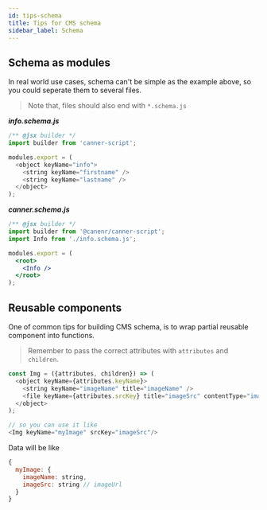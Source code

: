 ```yaml
---
id: tips-schema
title: Tips for CMS schema
sidebar_label: Schema
---
```


## Schema as modules

In real world use cases, schema can't be simple as the example above, so you could seperate them to several files.

> Note that, files should also end with `*.schema.js`

***info.schema.js***

```js
/** @jsx builder */
import builder from 'canner-script';

modules.export = (
  <object keyName="info">
    <string keyName="firstname" />
    <string keyName="lastname" />
  </object>
);
```

***canner.schema.js***
```jsx
/** @jsx builder */
import builder from '@canenr/canner-script';
import Info from './info.schema.js';

modules.export = (
  <root>
    <Info />
  </root>
);
```

## Reusable components

One of common tips for building CMS schema, is to wrap partial reusable component into functions.

> Remember to pass the correct attributes with `attributes` and `children`. 

```javascript
const Img = ({attributes, children}) => (
  <object keyName={attributes.keyName}>
    <string keyName="imageName" title="imageName" />
    <file keyName={attributes.srcKey} title="imageSrc" contentType="images/*" />
  </object>
);

// so you can use it like
<Img keyName="myImage" srcKey="imageSrc"/>

```

Data will be like

```js
{
  myImage: {
    imageName: string,
    imageSrc: string // imageUrl
  }
}
```